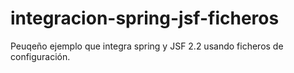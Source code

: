 # integracion-spring-jsf-ficheros
Peuqeño ejemplo que integra spring y JSF 2.2 usando ficheros de configuración.
